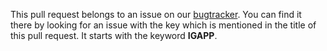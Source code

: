 This pull request belongs to an issue on our [bugtracker](https://issues.integreat-app.de/).
You can find it there by looking for an issue with the key which is mentioned in the title of this pull request.
It starts with the keyword **IGAPP**.
